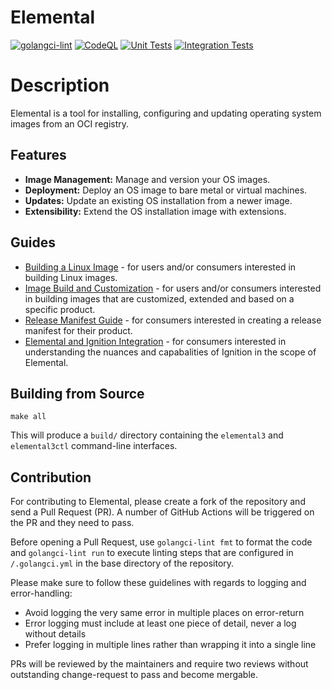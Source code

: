 # Elemental

[![golangci-lint](https://github.com/suse/elemental/actions/workflows/golangci_lint.yaml/badge.svg)](https://github.com/suse/elemental/actions/workflows/golangci_lint.yaml)
[![CodeQL](https://github.com/SUSE/elemental/actions/workflows/github-code-scanning/codeql/badge.svg)](https://github.com/SUSE/elemental/actions/workflows/github-code-scanning/codeql)
[![Unit Tests](https://github.com/SUSE/elemental/actions/workflows/unit_tests.yaml/badge.svg)](https://github.com/SUSE/elemental/actions/workflows/unit_tests.yaml)
[![Integration Tests](https://github.com/SUSE/elemental/actions/workflows/integration_tests.yaml/badge.svg)](https://github.com/SUSE/elemental/actions/workflows/integration_tests.yaml)


# Description

Elemental is a tool for installing, configuring and updating operating system images from an OCI registry.

## Features

*   **Image Management:** Manage and version your OS images.
*   **Deployment:** Deploy an OS image to bare metal or virtual machines.
*   **Updates:** Update an existing OS installation from a newer image.
*   **Extensibility:** Extend the OS installation image with extensions.

## Guides

* [Building a Linux Image](./docs/building-linux-image.md) - for users and/or consumers interested in building Linux images.
* [Image Build and Customization](./docs/image-build-and-customization.md) - for users and/or consumers interested in building images that are customized, extended and based on a specific product.
* [Release Manifest Guide](./docs/release-manifest.md) - for consumers interested in creating a release manifest for their product.
* [Elemental and Ignition Integration](./docs/ignition-integration.md) - for consumers interested in understanding the nuances and capabalities of Ignition in the scope of Elemental.

## Building from Source

```shell
make all
```

This will produce a `build/` directory containing the `elemental3` and `elemental3ctl` command-line interfaces.

## Contribution

For contributing to Elemental, please create a fork of the repository and send a Pull Request (PR). A number of GitHub Actions will be triggered on the PR and they need to pass.

Before opening a Pull Request, use `golangci-lint fmt` to format the code and `golangci-lint run` to execute linting steps that are configured in `/.golangci.yml` in the base directory of the repository.

Please make sure to follow these guidelines with regards to logging and error-handling:
* Avoid logging the very same error in multiple places on error-return
* Error logging must include at least one piece of detail, never a log without details
* Prefer logging in multiple lines rather than wrapping it into a single line

PRs will be reviewed by the maintainers and require two reviews without outstanding change-request to pass and become mergable.

